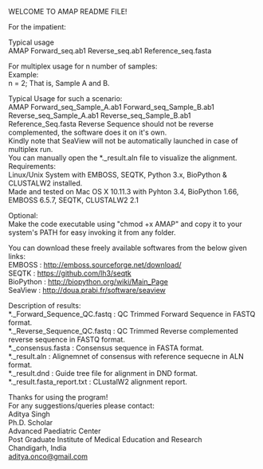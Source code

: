  WELCOME TO AMAP README FILE!
 
 For the impatient:
 
 Typical usage                                                                                                               
 AMAP Forward_seq.ab1 Reverse_seq.ab1 Reference_seq.fasta                                                                    
 
 For multiplex usage for n number of samples:                                                                                
 Example:                                                                                                                    
 n = 2; That is, Sample A and B.                                                                                             
 
 Typical Usage for such a scenario:                                                                                         
 AMAP Forward_seq_Sample_A.ab1 Forward_seq_Sample_B.ab1 Reverse_seq_Sample_A.ab1 Reverse_seq_Sample_B.ab1 Reference_Seq.fasta
 Reverse Sequence should not be reverse complemented, the software does it on it's own.                                      
 Kindly note that SeaView will not be automatically launched in case of multiplex run.                                       
 You can manually open the *._result.aln file to visualize the alignment.                                                    
 Requirements:                                                                                                               
 Linux/Unix System with EMBOSS, SEQTK, Python 3.x, BioPython & CLUSTALW2 installed.                                          
 Made and tested on Mac OS X 10.11.3 with Pyhton 3.4, BioPython 1.66, EMBOSS 6.5.7, SEQTK, CLUSTALW2 2.1                     
                                                                                                                             
 Optional:                                                                                                                   
 Make the code executable using "chmod +x AMAP" and copy it to your system's PATH for easy invoking it from any folder.      
                                                                                                                             
 You can download these freely available softwares from the below given links:                                               
 EMBOSS    : http://emboss.sourceforge.net/download/                                                                         
 SEQTK     : https://github.com/lh3/seqtk                                                                                    
 BioPython : http://biopython.org/wiki/Main_Page                                                                             
 SeaView   : http://doua.prabi.fr/software/seaview                                                                           
                                                                                                                             
 Description of results:                                                                                                     
 *._Forward_Sequence_QC.fastq             : QC Trimmed Forward Sequence in FASTQ format.                                     
 *._Reverse_Sequence_QC.fastq             : QC Trimmed Reverse complemented reverse sequence in FASTQ format.                
 *._consensus.fasta                       : Consensus sequence in FASTA format.                                              
 *._result.aln                            : Alignemnet of consensus with reference sequecne in ALN format.                   
 *._result.dnd                            : Guide tree file for alignment in DND format.                                     
 *._result.fasta_report.txt               : CLustalW2 alignment report.                                                      
                                                                                                                             
 Thanks for using the program!                                                                                               
 For any suggestions/queries please contact:                                                                                 
 Aditya Singh                                                                                                                
 Ph.D. Scholar                                                                                                               
 Advanced Paediatric Center                                                                                                 
 Post Graduate Institute of Medical Education and Research                                                                   
 Chandigarh, India                                                                                                           
 aditya.onco@gmail.com                                                                                                            
